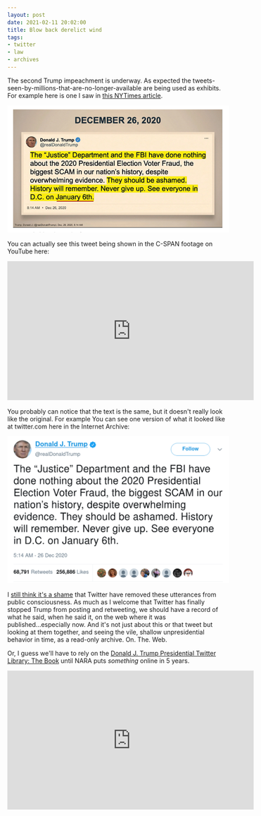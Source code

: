 ```yaml
---
layout: post
date: 2021-02-11 20:02:00
title: Blow back derelict wind
tags:
- twitter
- law
- archives
---
```



The second Trump impeachment is underway. As expected the
tweets-seen-by-millions-that-are-no-longer-available are being used as
exhibits. For example here is one I saw in [this NYTimes
article](https://www.nytimes.com/2021/02/10/us/politics/trump-impeachment-takeaways-day-2.html).

<a href="https://www.nytimes.com/2021/02/10/us/politics/trump-impeachment-takeaways-day-2.html">
  <img class="img-fluid" src="/images/trump-tweet-nytimes.png">
</a>

You can actually see this tweet being shown in the C-SPAN footage on YouTube
here:

<iframe width="560" height="315" src="https://www.youtube.com/embed/yiCPdI0rW68?start=5388" frameborder="0" allow="accelerometer; autoplay; clipboard-write; encrypted-media; gyroscope; picture-in-picture" allowfullscreen></iframe>

You probably can notice that the text is the same, but it doesn't really look
like the original. For example You can see one version of what it looked like
at twitter.com here in the Internet Archive:

<a href="https://web.archive.org/web/20210107001513/https://twitter.com/realDonaldTrump/status/1342821189077622792">
  <img class="img-fluid" src="/images/trump-tweet-ia.png">
</a>

I [still think it's a shame](https://inkdroid.org/2021/01/21/trumps-tweets/)
that Twitter have removed these utterances from public consciousness. As much
as I welcome that Twitter has finally stopped Trump from posting and
retweeting, we should have a record of what he said, when he said it, on the
web where it was published...especially now. And it's not just about this or
that tweet but looking at them together, and seeing the vile, shallow
unpresidential behavior in time, as a read-only archive. On. The. Web.

Or, I guess we'll have to rely on the [Donald J. Trump Presidential Twitter
Library: The Book](https://www.youtube.com/watch?v=U5W2jtDXDu4) until NARA puts
*something* online in 5 years.

<iframe width="560" height="315" src="https://www.youtube.com/embed/U5W2jtDXDu4" frameborder="0" allow="accelerometer; autoplay; clipboard-write; encrypted-media; gyroscope; picture-in-picture" allowfullscreen></iframe>

